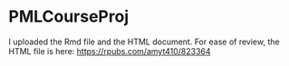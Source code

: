 # PMLCourseProj
I uploaded the Rmd file and the HTML document. For ease of review, the HTML file is here: https://rpubs.com/amyt410/823364


